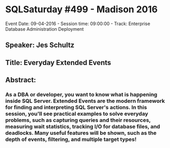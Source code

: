 # SQLSaturday #499 - Madison 2016
Event Date: 09-04-2016 - Session time: 09:00:00 - Track: Enterprise Database Administration  Deployment
## Speaker: Jes Schultz
## Title: Everyday Extended Events
## Abstract:
### As a DBA or developer, you want to know what is happening inside SQL Server. Extended Events are the modern framework for finding and interpreting SQL Server's actions. In this session, you'll see practical examples to solve everyday problems, such as capturing queries and their resources, measuring wait statistics, tracking I/O for database files, and deadlocks. Many useful features will be shown, such as the depth of events, filtering, and multiple target types! 

